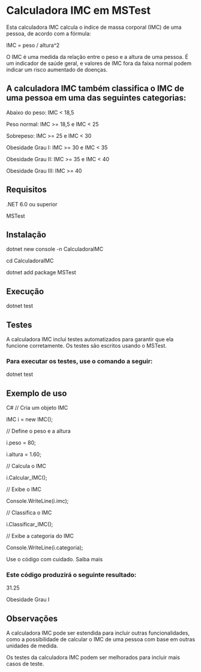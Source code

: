 # Calculadora IMC em MSTest

Esta calculadora IMC calcula o índice de massa corporal (IMC) de uma pessoa, de acordo com a fórmula:

IMC = peso / altura^2

O IMC é uma medida da relação entre o peso e a altura de uma pessoa. É um indicador de saúde geral, e valores de IMC fora da faixa normal podem indicar um risco aumentado de doenças.

## A calculadora IMC também classifica o IMC de uma pessoa em uma das seguintes categorias:

Abaixo do peso: IMC < 18,5

Peso normal: IMC >= 18,5 e IMC < 25

Sobrepeso: IMC >= 25 e IMC < 30

Obesidade Grau I: IMC >= 30 e IMC < 35

Obesidade Grau II: IMC >= 35 e IMC < 40

Obesidade Grau III: IMC >= 40

## Requisitos

.NET 6.0 ou superior

MSTest

## Instalação

dotnet new console -n CalculadoraIMC

cd CalculadoraIMC

dotnet add package MSTest

## Execução

dotnet test

## Testes

A calculadora IMC inclui testes automatizados para garantir que ela funcione corretamente. Os testes são escritos usando o MSTest.

### Para executar os testes, use o comando a seguir:

dotnet test

## Exemplo de uso

C#
// Cria um objeto IMC

IMC i = new IMC();

// Define o peso e a altura

i.peso = 80;

i.altura = 1.60;

// Calcula o IMC

i.Calcular_IMC();

// Exibe o IMC

Console.WriteLine(i.imc);

// Classifica o IMC

i.Classificar_IMC();

// Exibe a categoria do IMC

Console.WriteLine(i.categoria);

Use o código com cuidado. Saiba mais

### Este código produzirá o seguinte resultado:

31.25

Obesidade Grau I

## Observações

A calculadora IMC pode ser estendida para incluir outras funcionalidades, como a possibilidade de calcular o IMC de uma pessoa com base em outras unidades de medida.

Os testes da calculadora IMC podem ser melhorados para incluir mais casos de teste.

